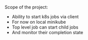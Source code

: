 Scope of the project:
* Ability to start k8s jobs via client
* For now on local minikube
* Top level job can start child jobs
* And monitor their completion state
